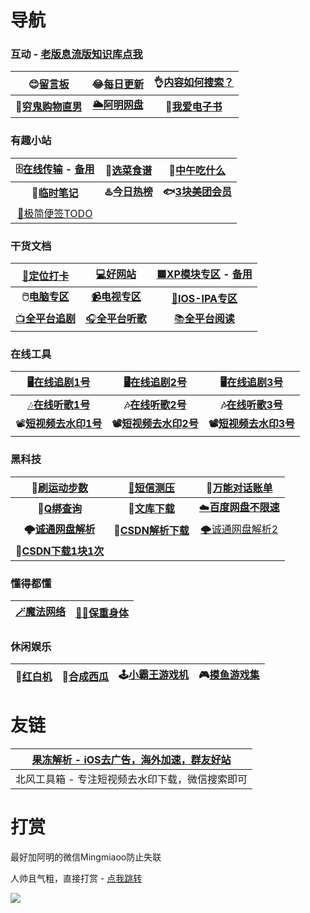 # 导航



### 互动 - [老版息流版知识库点我](https://flowus.cn/haoruan/share/d4ae140f-c37d-4eb8-b379-81a88c2dd76e)
|       😊[留言板](https://support.qq.com/product/411304)       | 😂[每日更新](/每日更新/2023年8月每日精选) | 👌[内容如何搜索？](https://haoruan.cc/%E7%BD%91%E7%AB%99%E7%94%A8%E6%B3%95) |
| :----------------------------------------------------------: | :--------------------------------------: | :----------------------------------------------------------: |
| **👻[穷鬼购物直男](https://flowus.cn/haoruan/share/821bd9ed-93f9-4425-9489-05680ca73790)** |  **[🌥️阿明网盘](https://wp.haoruan.cc)**  | 📖[**我爱电子书**](https://flowus.cn/haoruan/share/3fc2e8ca-a47a-413b-9388-d174f90b5bb4) |



### 有趣小站

| 🗄️[在线传输](https://wormhole.app/) - [备用](https://fast.uc.cn/) | 🍛[选菜食谱](https://cook.yunyoujun.cn/) |             🍚[中午吃什么](http://chishenme.xyz/)             |
| :----------------------------------------------------------: | :-------------------------------------: | :----------------------------------------------------------: |
|             **📒[临时笔记](https://bijici.com/)**             | **♨️[今日热榜](https://tophub.today/)**  | **🐟[3块美团会员](https://flowus.cn/haoruan/share/1e16994c-1ef4-47f9-9c21-21c6c3ba01a0)** |
|        [📑极简便签TODO](https://www.ricocc.com/todo/)         |                                         |                                                              |



### 干货文档

|               [🧭定位打卡](/打卡定位/0打卡定位)               | [💻好网站](https://www.haoruan.cc/%E7%9F%A5%E8%AF%86%E5%BA%93/%E5%A5%BD%E7%BD%91%E7%AB%99%E6%8E%A8%E8%8D%90) | [🟦XP模块专区](https://flowery-espadrille-695.notion.site/XP-a7667b75eafb4ebb9c5dd23784e98bee) - [备用](https://www.yuque.com/yuqueyonghuxd6cxl/qdzxvy/bgbnhio8qwwgbypv) |
| :----------------------------------------------------------: | :----------------------------------------------------------: | :----------------------------------------------------------: |
| **🖱️[电脑专区](https://www.haoruan.cc/%E7%9F%A5%E8%AF%86%E5%BA%93/%E7%94%B5%E8%84%91%E5%B0%8F%E7%99%BD%E5%88%B0%E5%A4%A7%E5%B8%88)** | [**📹电视专区**](https://www.haoruan.cc/%E5%BD%B1%E9%9F%B3%E9%98%85%E8%AF%BB/%E7%94%B5%E8%A7%86TV%E7%9B%92%E5%AD%90) | [🍎**IOS-IPA专区**](https://www.haoruan.cc/%E7%9F%A5%E8%AF%86%E5%BA%93/IOS%E7%A0%B8%E5%A3%B3IPA%E5%88%86%E4%BA%AB) |
| [📺**全平台追剧**](https://www.haoruan.cc/%E5%BD%B1%E9%9F%B3%E9%98%85%E8%AF%BB/%E8%BF%BD%E5%89%A7%E5%85%A8%E5%B9%B3%E5%8F%B0) | [🎧**全平台听歌**](https://www.haoruan.cc/%E5%BD%B1%E9%9F%B3%E9%98%85%E8%AF%BB/%E9%9F%B3%E4%B9%90) | [📚**全平台阅读**](https://www.haoruan.cc/%E5%BD%B1%E9%9F%B3%E9%98%85%E8%AF%BB/%E9%98%85%E8%AF%BB-%E5%90%AC%E4%B9%A6-%E6%BC%AB%E7%94%BB-%E5%8A%A8%E6%BC%AB) |



### 在线工具

|        [🖥️在线追剧1号](https://www.6080yy3.com/)         |      [🖥️在线追剧2号](https://search.ymck.me/)      |       🖥️[在线追剧3号](http://www.renren.pro/)       |
| :-----------------------------------------------------: | :-----------------------------------------------: | :------------------------------------------------: |
| [🎶**在线听歌1号**](https://tool.liumingye.cn/music/#/)  | **🎶[在线听歌2号](https://www.jamendo.com/start)** |     **🎶[在线听歌3号](https://www.zz123.com/)**     |
| 📽️[**短视频去水印1号**](https://watermark.liumingye.cn/) | **📽️[短视频去水印2号](https://weibo.iiilab.com/)** | **📽️[短视频去水印3号](https://lab.5ime.cn/video/)** |



### 黑科技

|              🏃[刷运动步数](https://zs.52o.ink/)              | [📵短信测压](https://www.zybuluo.com/1019337618/note/2539591) |      💭[万能对话账单](https://tool.dvgod.com/index.html)      |
| :----------------------------------------------------------: | :----------------------------------------------------------: | :----------------------------------------------------------: |
|       **🐧[Q绑查询](https://zy.xywlapi.cc/home.html)**        | **📃[文库下载](https://www.haoruan.cc/%E7%9F%A5%E8%AF%86%E5%BA%93/%E7%99%BE%E5%BA%A6%E6%96%87%E5%BA%93%E8%B1%86%E4%B8%81%E9%81%93%E5%AE%A2%E5%B7%B4%E5%B7%B4%E4%B8%8B%E8%BD%BD/)** | [☁️**百度网盘不限速**](https://www.haoruan.cc/%E7%9F%A5%E8%AF%86%E5%BA%93/%E7%99%BE%E5%BA%A6%E7%BD%91%E7%9B%98%E4%B8%8D%E9%99%90%E9%80%9F) |
| **🌩️[诚通网盘解析](https://www.kelongwo.com/project/ctfile/)** |          **🔻[CSDN解析下载](https://dl.zzyyww.cn/)**          | [🌩️诚通网盘解析2](https://ctfile.glitch.qinlili.bid/button.html) |
|   **🔻[CSDN下载1块1次](https://www.zhanghuanglong.com/dl)**   |                                                              |                                                              |



### 懂得都懂

| [🪄魔法网络](https://www.zybuluo.com/1019337618/note/2539590) | [🦸‍♂️保重身体](https://www.zybuluo.com/1019337618/note/2385345) |
| :----------------------------------------------------------: | :----------------------------------------------------------: |



### 休闲娱乐

| 🐲[红白机](https://nes.heheda.top/) | 🍉[合成西瓜](http://tool.liumingye.cn/watermelon//) | 🕹️[小霸王游戏机](https://www.yikm.net/) | 🎮[摸鱼游戏集](https://www.wesane.com/) |
| :--------------------------------: | :------------------------------------------------: | :------------------------------------: | :------------------------------------: |



# 友链

| [果冻解析 - iOS去广告，海外加速，群友好站](https://dns.66a.net/) |
| ------------------------------------------------------------ |
| 北风工具箱 - 专注短视频去水印下载，微信搜索即可              |



# 打赏

最好加阿明的微信Mingmiaoo防止失联

人帅且气粗，直接打赏 - [点我跳转](https://support.qq.com/product/411304)

![](https://bj.bcebos.com/baidu-rmb-video-cover-1/697e5f59075733a410ee92b1142fe08f.png)
